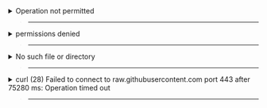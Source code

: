 <details>
  <summary>Operation not permitted</summary>

> ___
> Open settings 
>
> Security & Privacy
>
> Privacy
>
> Full disk access
>
> Grant terminal full disk access
>
> Remove full disk access from hydrogen
>

</details>

> ___

<details>
  <summary>permissions denied</summary>

> ___
> Delete Roblox
>
> Delete Hydrogen

> Open settings 
>
> Security & Privacy
>
> Privacy
>
> Full disk access
>
> Grant terminal full disk access 
>

</details>

> ___

<details>
  <summary>No such file or directory</summary>

> ___

> Open finder
>
> Search Roblox 
>
> Add Roblox to /Applications
>

</details>

> ___

<details>
  <summary>curl (28) Failed to connect to raw.githubusercontent.com port 443 after 75280 ms: Operation timed out</summary>

> ____

> Use a VPN

</details>

> ___
